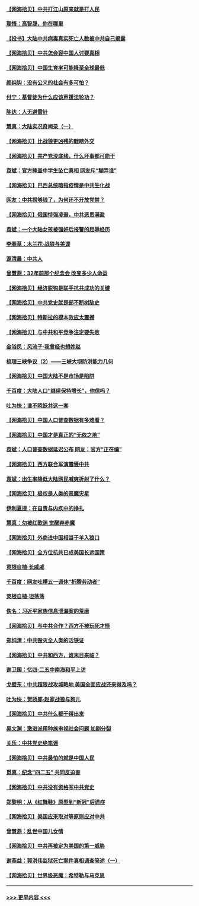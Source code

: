 #### [【网海拾贝】中共打江山原来就是打人民](../pages/nsc993/n12954345.md?t=05181001) 
#### [理悟：高智晟，你在哪里](../pages/nsc993/n12953115.md?t=05181001) 
#### [【投书】大陆中共病毒真实死亡人数被中共自己揭露](../pages/nsc993/n12953050.md?t=05181001) 
#### [【网海拾贝】中共怎会容中国人讨要真相](../pages/nsc993/n12952161.md?t=05181001) 
#### [【网海拾贝】中国生育率可能降至全球最低](../pages/nsc993/n12948793.md?t=05181001) 
#### [颜纯钩：没有公义的社会有多可怕？](../pages/nsc993/n12947626.md?t=05181001) 
#### [付宁：基督徒为什么应该声援法轮功？](../pages/nsc993/n12947233.md?t=05181001) 
#### [陈达：人无避雷针](../pages/nsc993/n12947098.md?t=05181001) 
#### [慧真：大陆实况奇闻录（一）](../pages/nsc993/n12945811.md?t=05181001) 
#### [【网海拾贝】比战狼更凶残的戳瞎外交](../pages/nsc993/n12945717.md?t=05181001) 
#### [【网海拾贝】共产党没底线，什么坏事都可能干](../pages/nsc993/n12942090.md?t=05181001) 
#### [袁斌：官方掩盖中学生坠亡真相 网友斥“糊弄谁”](../pages/nsc993/n12942029.md?t=05181001) 
#### [【网海拾贝】巴西总统暗指疫情是中共生化战](../pages/nsc993/n12938999.md?t=05181001) 
#### [网友：中共捞够钱了，为何还不开放党禁？](../pages/nsc993/n12938952.md?t=05181001) 
#### [【网海拾贝】俄国恃强凌弱，中共恶贯满盈](../pages/nsc993/n12936626.md?t=05181001) 
#### [袁斌：一个大陆女孩被强奸后报警的屈辱经历](../pages/nsc993/n12936547.md?t=05181001) 
#### [李春草：木兰花·战狼与美谍](../pages/nsc993/n12935995.md?t=05181001) 
#### [源清晨：中共人](../pages/nsc993/n12935589.md?t=05181001) 
#### [曾慧燕：32年前那个纪念会 改变多少人命运](../pages/nsc993/n12934233.md?t=05181001) 
#### [【网海拾贝】经济脱钩是联手抗共成功的关键](../pages/nsc993/n12934176.md?t=05181001) 
#### [【网海拾贝】中共党史就是部不断树敌史](../pages/nsc993/n12932844.md?t=05181001) 
#### [【网海拾贝】特斯拉的模本效应太震撼](../pages/nsc993/n12925626.md?t=05181001) 
#### [【网海拾贝】与中共和平竞争注定要失败](../pages/nsc993/n12923326.md?t=05181001) 
#### [金浴凤：风流子‧我曾经也想姓赵](../pages/nsc993/n12920911.md?t=05181001) 
#### [梳理三峡争议（2）——三峡大坝防洪能力几何](../pages/nsc993/n12920173.md?t=05181001) 
#### [【网海拾贝】中国大陆不是市场是陷阱](../pages/nsc993/n12920143.md?t=05181001) 
#### [千百度：大陆人口“继续保持增长”，你信吗？](../pages/nsc993/n12918946.md?t=05181001) 
#### [吐为快：谁不晓妖共这一套](../pages/nsc993/n12918941.md?t=05181001) 
#### [【网海拾贝】中国人口普查数据有多难看？](../pages/nsc993/n12917822.md?t=05181001) 
#### [【网海拾贝】中国才是真正的“无依之地”](../pages/nsc993/n12915845.md?t=05181001) 
#### [袁斌：人口普查数据延迟公布 网友：官方“正在编”](../pages/nsc993/n12915748.md?t=05181001) 
#### [【网海拾贝】西方联合军演震慑中共](../pages/nsc993/n12913466.md?t=05181001) 
#### [袁斌：出生率降低大陆网民喊爽折射了什么？](../pages/nsc993/n12913365.md?t=05181001) 
#### [【网海拾贝】极权是人类的恶魔灾星](../pages/nsc993/n12910697.md?t=05181001) 
#### [伊利夏提：在自责与内疚中的挣扎](../pages/nsc993/n12910493.md?t=05181001) 
#### [慧真：勿被红歌迷 觉醒弃赤魔](../pages/nsc993/n12910485.md?t=05181001) 
#### [【网海拾贝】外商进中国相当于羊入狼口](../pages/nsc993/n12908274.md?t=05181001) 
#### [【网海拾贝】全方位抗共已成美国长远国策](../pages/nsc993/n12906878.md?t=05181001) 
#### [灵根自植‧长戚戚](../pages/nsc993/n12905585.md?t=05181001) 
#### [千百度：网友吐槽五一调休“折腾劳动者”](../pages/nsc993/n12905934.md?t=05181001) 
#### [灵根自植‧坦荡荡](../pages/nsc993/n12905562.md?t=05181001) 
#### [佚名：习近平家族信息泄漏案的荒唐](../pages/nsc993/n12904705.md?t=05181001) 
#### [【网海拾贝】与中共合作？西方不被玩死才怪](../pages/nsc993/n12903873.md?t=05181001) 
#### [郑纯清：中共毁灭全人类的活铁证](../pages/nsc993/n12903785.md?t=05181001) 
#### [【网海拾贝】中共和西方，谁末日来临？](../pages/nsc993/n12903482.md?t=05181001) 
#### [谢卫国：忆四‧二五中南海和平上访](../pages/nsc993/n12902192.md?t=05181001) 
#### [戈壁东：中共超限战攻城略地 美国全面应战还来得及吗？](../pages/nsc993/n12902297.md?t=05181001) 
#### [吐为快：贺骄郎‧赵家战狼与狗儿](../pages/nsc993/n12902280.md?t=05181001) 
#### [【网海拾贝】中共什么都干得出来](../pages/nsc993/n12897500.md?t=05181001) 
#### [吴文渊：激进派用种族审视社会问题 加剧分裂](../pages/nsc993/n12893881.md?t=05181001) 
#### [关乐：中共党史绝笔谣](../pages/nsc993/n12897270.md?t=05181001) 
#### [【网海拾贝】中共最怕的就是中国人民](../pages/nsc993/n12894705.md?t=05181001) 
#### [觅真：纪念“四二五” 共同反迫害](../pages/nsc993/n12894553.md?t=05181001) 
#### [【网海拾贝】中共没有资格写中共党史](../pages/nsc993/n12892231.md?t=05181001) 
#### [郑黎明：从《红舞鞋》原型到“新冠”后遗症](../pages/nsc993/n12890469.md?t=05181001) 
#### [【网海拾贝】美国应采取对等原则应对中共](../pages/nsc993/n12889176.md?t=05181001) 
#### [曾慧燕：乱世中国儿女情](../pages/nsc993/n12887931.md?t=05181001) 
#### [【网海拾贝】中共再被定为美国的第一威胁](../pages/nsc993/n12887580.md?t=05181001) 
#### [谢燕益：郭洪伟监狱死亡案件真相调查简述（一）](../pages/nsc993/n12885648.md?t=05181001) 
#### [【网海拾贝】世界级恶魔：希特勒与马克思](../pages/nsc993/n12884062.md?t=05181001) 

----
#### [ >>> 更早内容 <<< ](../indexes/nsc993-earlier.md)
